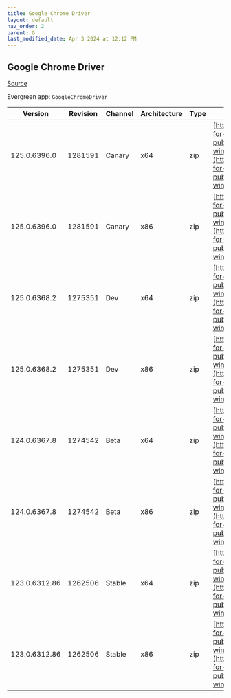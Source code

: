 ```yaml
---
title: Google Chrome Driver
layout: default
nav_order: 2
parent: G
last_modified_date: Apr 3 2024 at 12:12 PM
---
```


## Google Chrome Driver

[Source](https://cloud.google.com/chrome-enterprise/browser/download/)

Evergreen app: `GoogleChromeDriver`

| Version       | Revision | Channel | Architecture | Type | URI                                                                                                                                                                                                        |
| ------------- | -------- | ------- | ------------ | ---- | ---------------------------------------------------------------------------------------------------------------------------------------------------------------------------------------------------------- |
| 125.0.6396.0  | 1281591  | Canary  | x64          | zip  | [https://storage.googleapis.com/chrome-for-testing-public/125.0.6396.0/win64/chromedriver-win64.zip](https://storage.googleapis.com/chrome-for-testing-public/125.0.6396.0/win64/chromedriver-win64.zip)   |
| 125.0.6396.0  | 1281591  | Canary  | x86          | zip  | [https://storage.googleapis.com/chrome-for-testing-public/125.0.6396.0/win32/chromedriver-win32.zip](https://storage.googleapis.com/chrome-for-testing-public/125.0.6396.0/win32/chromedriver-win32.zip)   |
| 125.0.6368.2  | 1275351  | Dev     | x64          | zip  | [https://storage.googleapis.com/chrome-for-testing-public/125.0.6368.2/win64/chromedriver-win64.zip](https://storage.googleapis.com/chrome-for-testing-public/125.0.6368.2/win64/chromedriver-win64.zip)   |
| 125.0.6368.2  | 1275351  | Dev     | x86          | zip  | [https://storage.googleapis.com/chrome-for-testing-public/125.0.6368.2/win32/chromedriver-win32.zip](https://storage.googleapis.com/chrome-for-testing-public/125.0.6368.2/win32/chromedriver-win32.zip)   |
| 124.0.6367.8  | 1274542  | Beta    | x64          | zip  | [https://storage.googleapis.com/chrome-for-testing-public/124.0.6367.8/win64/chromedriver-win64.zip](https://storage.googleapis.com/chrome-for-testing-public/124.0.6367.8/win64/chromedriver-win64.zip)   |
| 124.0.6367.8  | 1274542  | Beta    | x86          | zip  | [https://storage.googleapis.com/chrome-for-testing-public/124.0.6367.8/win32/chromedriver-win32.zip](https://storage.googleapis.com/chrome-for-testing-public/124.0.6367.8/win32/chromedriver-win32.zip)   |
| 123.0.6312.86 | 1262506  | Stable  | x64          | zip  | [https://storage.googleapis.com/chrome-for-testing-public/123.0.6312.86/win64/chromedriver-win64.zip](https://storage.googleapis.com/chrome-for-testing-public/123.0.6312.86/win64/chromedriver-win64.zip) |
| 123.0.6312.86 | 1262506  | Stable  | x86          | zip  | [https://storage.googleapis.com/chrome-for-testing-public/123.0.6312.86/win32/chromedriver-win32.zip](https://storage.googleapis.com/chrome-for-testing-public/123.0.6312.86/win32/chromedriver-win32.zip) |
